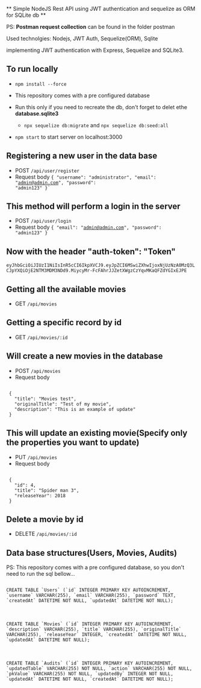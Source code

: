 ** Simple NodeJS Rest API using JWT authentication and sequelize as ORM for SQLite db ** 

PS: **Postman request collection** can be found in the folder postman

Used technolgies: Nodejs, JWT Auth, Sequelize(ORM), Sqlite

implementing JWT authentication with Express, Sequelize and SQLite3.

## To run locally
+ `npm install --force`

+ This repository comes with a pre configured database
+ Run this only if you need to recreate the db, don't forget to delet ethe **database.sqlite3** 
  + `npx sequelize db:migrate` and `npx sequelize db:seed:all`

+ `npm start` to start server on localhost:3000

## Registering a new user in the data base
 + POST `/api/user/register`
 + Request body
  <code>{
    "username": "administrator",
    "email": "admin@admin.com",
    "password": "admin123"
  }`</code>

## This method will perform a login in the server
+ POST `/api/user/login`
+ Request body
 <code>{
   "email": "admin@admin.com",
   "password": "admin123"
 }</code>

## Now with the header **"auth-token": "Token"**
<code>eyJhbGciOiJIUzI1NiIsInR5cCI6IkpXVCJ9.eyJpZCI6MSwiZXhwIjoxNjUzNzA0MzQ3LCJpYXQiOjE2NTM3MDM3NDd9.MiycyMr-FcFAhrJJZetXWgzCzYqvMKaQFZdYGIxEJPE</code>

## Getting all the available movies

+ GET `/api/movies`

## Getting a specific record by id
+ GET `/api/movies/:id`

## Will create a new movies in the database
+ POST `/api/movies`
+ Request body
 <code>
 {
   "title": "Movies test",
   "originalTitle": "Test of my movie",
   "description": "This is an example of update"
 }</code>

## This will update an existing movie(Specify only the properties you want to update)

+ PUT `/api/movies`
+ Request body
<code>
 {
   "id": 4,
   "title": "Spider man 3",
   "releaseYear": 2018
 }</code>

## Delete a movie by id
+ DELETE `/api/movies/:id`

## Data base structures(Users, Movies, Audits)

PS: This repository comes with a pre configured database, so you don't need to run the sql bellow...

<code>
CREATE TABLE `Users` (`id` INTEGER PRIMARY KEY AUTOINCREMENT, `username` VARCHAR(255), `email` VARCHAR(255), `password` TEXT, `createdAt` DATETIME NOT NULL, `updatedAt` DATETIME NOT NULL);
</code>
<br><br>
<code>
CREATE TABLE `Movies` (`id` INTEGER PRIMARY KEY AUTOINCREMENT, `description` VARCHAR(255), `title` VARCHAR(255), `originalTitle` VARCHAR(255), `releaseYear` INTEGER, `createdAt` DATETIME NOT NULL, `updatedAt` DATETIME NOT NULL);
</code>
<br><br>
<code>
CREATE TABLE `Audits` (`id` INTEGER PRIMARY KEY AUTOINCREMENT, `updatedTable` VARCHAR(255) NOT NULL, `action` VARCHAR(255) NOT NULL, `pkValue` VARCHAR(255) NOT NULL, `updatedBy` INTEGER NOT NULL, `updatedAt` DATETIME NOT NULL, `createdAt` DATETIME NOT NULL);
</code>
